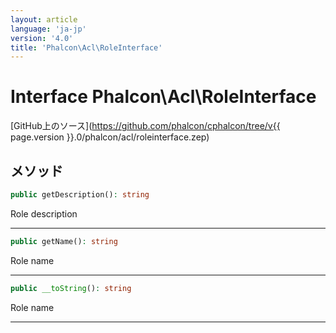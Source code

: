 ```yaml
---
layout: article
language: 'ja-jp'
version: '4.0'
title: 'Phalcon\Acl\RoleInterface'
---
```

# Interface **Phalcon\Acl\RoleInterface**

[GitHub上のソース](https://github.com/phalcon/cphalcon/tree/v{{ page.version }}.0/phalcon/acl/roleinterface.zep)

## メソッド

```php
public getDescription(): string
```

Role description

* * *

```php
public getName(): string
```

Role name

* * *

```php
public __toString(): string
```

Role name

* * *